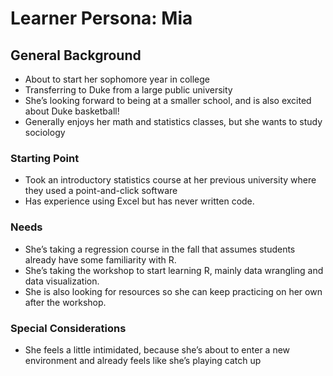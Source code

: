 Learner Persona: Mia
================

## General Background

  - About to start her sophomore year in college
  - Transferring to Duke from a large public university
  - She’s looking forward to being at a smaller school, and is also
    excited about Duke basketball\!
  - Generally enjoys her math and statistics classes, but she wants to
    study sociology

### Starting Point

  - Took an introductory statistics course at her previous university
    where they used a point-and-click software
  - Has experience using Excel but has never written code.

### Needs

  - She’s taking a regression course in the fall that assumes students
    already have some familiarity with R.
  - She’s taking the workshop to start learning R, mainly data wrangling
    and data visualization.
  - She is also looking for resources so she can keep practicing on her
    own after the workshop.

### Special Considerations

  - She feels a little intimidated, because she’s about to enter a new
    environment and already feels like she’s playing catch up
